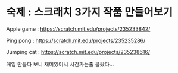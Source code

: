 # 숙제 : 스크래치 3가지 작품 만들어보기


Apple game : <https://scratch.mit.edu/projects/235233842/>


Ping pong : <https://scratch.mit.edu/projects/235235286/>


Jumping cat : <https://scratch.mit.edu/projects/235238616/>


게임 만들다 보니 재미있어서 시간가는줄 몰랐다...
